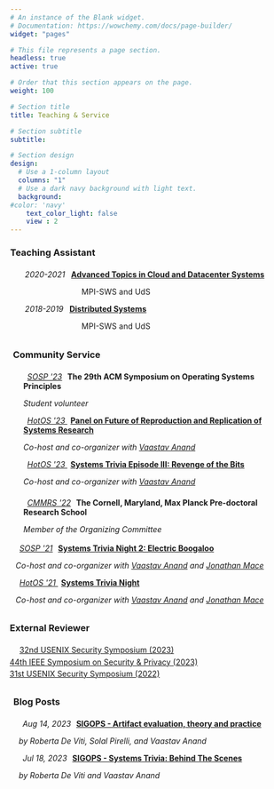 ```yaml
---
# An instance of the Blank widget.
# Documentation: https://wowchemy.com/docs/page-builder/
widget: "pages" 

# This file represents a page section.
headless: true
active: true

# Order that this section appears on the page.
weight: 100

# Section title
title: Teaching & Service

# Section subtitle
subtitle:

# Section design
design:
  # Use a 1-column layout
  columns: "1"
  # Use a dark navy background with light text.
  background:
#color: 'navy'
    text_color_light: false
    view : 2
---
```


<div>
<h3>Teaching Assistant</h3>
  <ul style="margin-top:1.5em">
  <i class="fas fa-graduation-cap" style="margin-right:0.5em; margin-left:-0.3em"></i> 
  <i> 2020-2021 </i>
  <b style="margin-left:0.5em"><a href="https://people.mpi-sws.org/~jcmace/teaching/cds-ss20/">Advanced Topics in Cloud and Datacenter Systems </a></b>
  <p style="margin-left:7.5em">MPI-SWS and UdS</p>
  </ul>
  <ul>
  <i class="fas fa-graduation-cap" style="margin-right:0.5em; margin-left:-0.3em"></i> 
  <i> 2018-2019 </i>
  <b style="margin-left:0.5em"><a href="https://courses.mpi-sws.org/ds-ws18/index.html">Distributed Systems</b></a>
  <p style="margin-left:7.5em">MPI-SWS and UdS</p>
  </ul>
 
<h3 style="margin-left:0.3em; margin-top:2em">Community Service</h3>
  <ul style="margin-top:1.5em">
  <i class="fas fa-university" style="margin-right:0.5em"></i>
  <a href="https://sosp2023.mpi-sws.org"><i>SOSP '23</i></a>
  <b style="margin-left:0.4em">The 29th ACM Symposium on Operating Systems Principles</b>
  <p><i>Student volunteer</i/p>
  </ul>
  <ul>
  <i class="fas fa-solid fa-fire" style="margin-right:0.5em;"></i>
  <a href="https://sigops.org/s/conferences/hotos/2023/"><i> HotOS '23 </i></a>
  <b style="margin-left:0.4em"><a href="https://arxiv.org/abs/2308.05762">Panel on Future of Reproduction and Replication of Systems Research</a></b>
  <p style="margin-left:0cm"><i>Co-host and co-organizer with <a href="https://vaastavanand.com">Vaastav Anand</a></i/p>
  </ul>
  <ul>
  <i class="fas fa-beer" style="margin-right:0.5em;"></i>
  <a href="https://sigops.org/s/conferences/hotos/2023/"><i> HotOS '23 </i></a>
  <b style="margin-left:0.4em"><a href="https://systemstrivia.github.io">Systems Trivia Episode III: Revenge of the Bits</a></b>
  <p style="margin-left:0cm"><i>Co-host and co-organizer with <a href="https://vaastavanand.com">Vaastav Anand</a></i/p>
  </ul>
  <ul style="margin-top:1.5em">
  <i class="fas fa-university" style="margin-right:0.5em"></i>
  <a href="https://cmmrs.mpi-sws.org"><i>CMMRS '22</i></a>
  <b style="margin-left:0.4em">The Cornell, Maryland, Max Planck Pre-doctoral Research School</b>
  <p><i>Member of the Organizing Committee</i/p>
  </ul>
  <ul>
  <ul style="margin-top:1.2em">
  <i class="fa fa-beer" style="margin-right:0.5em; margin-left:-1cm"></i>
  <a href="https://sosp2021.mpi-sws.org"><i>SOSP '21</i></a>
  <b style="margin-left:0.4em"><a href="https://systemstrivia.github.io">Systems Trivia Night 2: Electric Boogaloo</a></b>
  <p style="margin-left:-1cm"><i>Co-host and co-organizer with <a href="https://vaastavanand.com">Vaastav Anand</a> and <a href="https://people.mpi-sws.org/~jcmace/">Jonathan Mace</a></i/p>
  </ul>
  <ul>
  <i class="fas fa-beer" style="margin-right:0.5em; margin-left:-1cm"></i>
  <a href="https://sigops.org/s/conferences/hotos/2021/"><i> HotOS '21 </i></a>
  <b style="margin-left:0.4em"><a href="https://systemstrivia.github.io">Systems Trivia Night</a></b>
  <p style="margin-left:-1cm"><i>Co-host and co-organizer with <a href="https://vaastavanand.com">Vaastav Anand</a> and <a href="https://people.mpi-sws.org/~jcmace/">Jonathan Mace</a></i/p>
  </ul>

<h3 style="margin-left:-0.65cm; margin-top:2em">External Reviewer</h3>
  <ul style="margin-top:1.5em">
  <i class="fas fa-paper-plane" style="margin-right:0.5em; margin-left:-1cm"></i>
  <a href="https://www.usenix.org/conference/usenixsecurity23">32nd USENIX Security Symposium (2023)</a>
  <i style="margin-left:0.7em"></i>
  <ul style="margin-top:0.3em">
  <i class="fas fa-paper-plane" style="margin-right:0.5em; margin-left:-2.1cm"></i>
  <a href="https://www.ieee-security.org/TC/SP2023/index.html">44th IEEE Symposium on Security & Privacy (2023)</a>
  <i style="margin-left:0.7em"></i>
  </ul><ul style="margin-top:0.3em">
  <i class="fas fa-paper-plane" style="margin-right:0.5em; margin-left:-2.1cm"></i>
  <a href="https://www.usenix.org/conference/usenixsecurity22">31st USENIX Security Symposium (2022)</a>
  </ul>

<h3 style="margin-left:-2.55em; margin-top:2em">Blog Posts</h3>
  <ul style="margin-top:1.5em; margin-left:-4em;">
  <i class="fas fa-pen" style="margin-right:0.5em"></i>
  <i>Aug 14, 2023</i>
  <b style="margin-left:0.4em"><a href="https://www.sigops.org/2023/artifact-evaluation-theory-and-practice/">SIGOPS - Artifact evaluation, theory and practice</a></b>
  <p><i>by Roberta De Viti, Solal Pirelli, and Vaastav Anand</i/p>
  </ul>
  <ul style="margin-left:-4em;">
  <i class="fas fa-pen" style="margin-right:0.5em"></i>
  <i>Jul 18, 2023</i>
  <b style="margin-left:0.4em"><a href="https://www.sigops.org/2023/systems-trivia-behind-the-scenes/">SIGOPS - Systems Trivia: Behind The Scenes</a></b>
  <p><i>by Roberta De Viti and Vaastav Anand</i/p>
  </ul>
 
</div>



